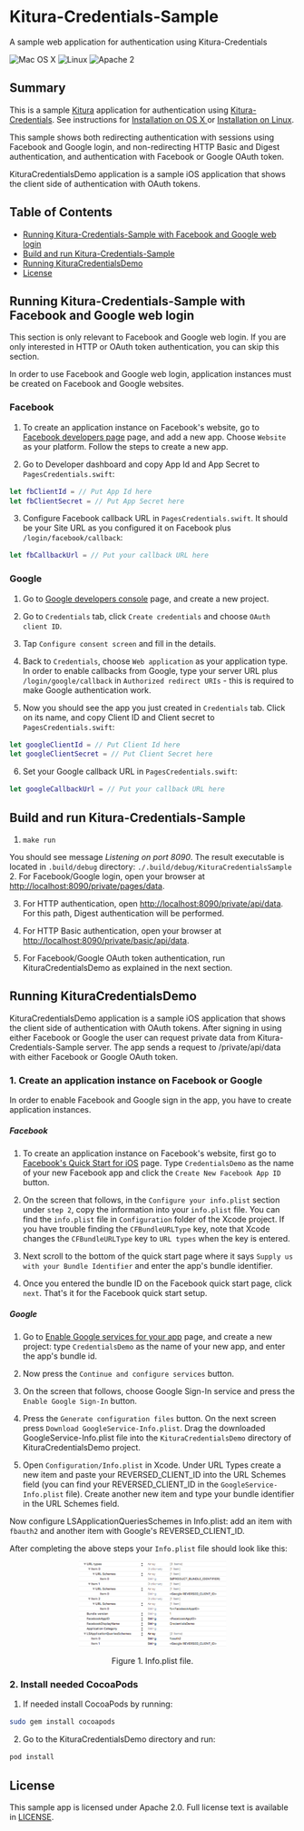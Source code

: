 # Kitura-Credentials-Sample
A sample web application for authentication using Kitura-Credentials

![Mac OS X](https://img.shields.io/badge/os-Mac%20OS%20X-green.svg?style=flat)
![Linux](https://img.shields.io/badge/os-linux-green.svg?style=flat)
![Apache 2](https://img.shields.io/badge/license-Apache2-blue.svg?style=flat)

## Summary

This is a sample [Kitura](https://github.com/IBM-Swift/Kitura) application for authentication using [Kitura-Credentials](https://github.com/IBM-Swift/Kitura-Credentials). See instructions for [Installation on OS X ](https://github.com/IBM-Swift/Kitura#installation-os-x) or [Installation on Linux](https://github.com/IBM-Swift/Kitura#installation-linux-apt-based).

This sample shows both redirecting authentication with sessions using Facebook and Google login, and non-redirecting HTTP Basic and Digest authentication, and authentication with Facebook or Google OAuth token.

KituraCredentialsDemo application is a sample iOS application that shows the client side of authentication with OAuth tokens.

## Table of Contents

* [Running Kitura-Credentials-Sample with Facebook and Google web login](#running-kitura-credentials-sample-with-facebook-and-google-web-login)
* [Build and run Kitura-Credentials-Sample](#build-and-run-kitura-credentials-sample)
* [Running KituraCredentialsDemo](#running-kituraCredentialsDemo)
* [License](#license)

## Running Kitura-Credentials-Sample with Facebook and Google web login

This section is only relevant to Facebook and Google web login. If you are only interested in HTTP or OAuth token authentication, you can skip this section.

In order to use Facebook and Google web login, application instances must be created on Facebook and Google websites.

### Facebook

1. To create an application instance on Facebook's website, go to  [Facebook developers page](https://developers.facebook.com/apps/) page, and add a new app. Choose `Website` as your platform. Follow the steps to create a new app.

2. Go to Developer dashboard and copy App Id and App Secret to `PagesCredentials.swift`:
```swift
let fbClientId = // Put App Id here
let fbClientSecret = // Put App Secret here
```
3. Configure Facebook callback URL in `PagesCredentials.swift`. It should be your Site URL as you configured it on Facebook plus `/login/facebook/callback`:
```swift
let fbCallbackUrl = // Put your callback URL here
```

### Google

1. Go to [Google developers console](https://console.developers.google.com/) page, and create  a new project.

2. Go to `Credentials` tab, click `Create credentials` and choose `OAuth client ID`.

3. Tap `Configure consent screen` and fill in the details.

4. Back to `Credentials`, choose `Web application` as your application type. In order to enable callbacks from Google, type your server URL plus `/login/google/callback` in `Authorized redirect URIs` - this is required to make Google authentication work.

5. Now you should see the app you just created in `Credentials` tab. Click on its name, and copy Client ID and Client secret  to `PagesCredentials.swift`:
```swift
let googleClientId = // Put Client Id here
let googleClientSecret = // Put Client Secret here
```
6. Set your Google callback URL in `PagesCredentials.swift`:
```swift
let googleCallbackUrl = // Put your callback URL here
```


## Build and run Kitura-Credentials-Sample

1. `make run`

  You should see message _Listening on port 8090_. The result executable is located in `.build/debug` directory: `./.build/debug/KituraCredentialsSample`
2. For Facebook/Google login, open your browser at [http://localhost:8090/private/pages/data](http://localhost:8090/private/pages/data).

3. For HTTP authentication, open [http://localhost:8090/private/api/data](http://localhost:8090/private/api/data). For this path, Digest authentication will be performed.

4. For HTTP Basic authentication, open your browser at [http://localhost:8090/private/basic/api/data](http://localhost:8090/private/basic/api/data).

5. For Facebook/Google OAuth token authentication, run KituraCredentialsDemo as explained in the next section.


## Running KituraCredentialsDemo

KituraCredentialsDemo application is a sample iOS application that shows the client side of authentication with OAuth tokens. After signing in using either Facebook or Google the user can request private data from Kitura-Credentials-Sample server. The app sends a request to /private/api/data with either Facebook or Google OAuth token.

### 1. Create an application instance on Facebook or Google
In order to enable Facebook and Google sign in the app, you have to create application instances.

##### Facebook

1. To create an application instance on Facebook's website, first go to [Facebook's Quick Start for iOS](https://developers.facebook.com/quickstarts/?platform=ios) page. Type 	`CredentialsDemo` as the name of your new Facebook app and click the `Create New Facebook App ID` button.

1. On the screen that follows, in the `Configure your info.plist` section under `step 2`, copy the information into your `info.plist` file. You can find the `info.plist` file in `Configuration` folder of the Xcode project. If you have trouble finding the `CFBundleURLType` key, note that Xcode changes the `CFBundleURLType` key to `URL types` when the key is entered.

1. Next scroll to the bottom of the quick start page where it says `Supply us with your Bundle Identifier` and enter the app's bundle identifier.

1. Once you entered the bundle ID on the Facebook quick start page, click `next`. That's it for the Facebook quick start setup.


##### Google

1. Go to [Enable Google services for your app](https://developers.google.com/mobile/add?platform=ios) page, and create  a new project: type `CredentialsDemo` as the name of your new app, and enter the app's bundle id.

1. Now press the `Continue and configure services` button.

1. On the screen that follows, choose Google Sign-In service and press the `Enable Google Sign-In` button.

1. Press the `Generate configuration files` button. On the next screen press `Download GoogleService-Info.plist`. Drag the downloaded GoogleService-Info.plist file into the `KituraCredentialsDemo` directory of KituraCredentialsDemo project.

1. Open `Configuration/Info.plist` in Xcode. Under URL Types create a new item and paste your REVERSED_CLIENT_ID into the URL Schemes field (you can find your REVERSED_CLIENT_ID in the `GoogleService-Info.plist` file). Create another new item and type your bundle identifier in the URL Schemes field.


Now configure LSApplicationQueriesSchemes in Info.plist: add an item with `fbauth2` and another item with Google's REVERSED_CLIENT_ID.

After completing the above steps your `Info.plist` file should look like this:
<p align="center">
<img src="img/infoplist.PNG"  alt="Drawing" height=150 border=0 /></p>
<p align="center">Figure 1. Info.plist file.</p>


### 2. Install needed CocoaPods

1. If needed install CocoaPods by running:
```bash
sudo gem install cocoapods
```

2. Go to the KituraCredentialsDemo directory and run:
```bash
pod install
```

## License

This sample app is licensed under Apache 2.0. Full license text is available in [LICENSE](LICENSE.txt).
